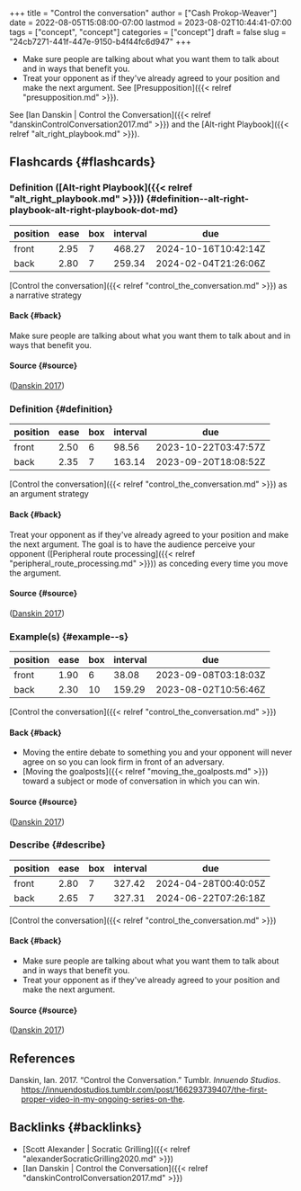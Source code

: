+++
title = "Control the conversation"
author = ["Cash Prokop-Weaver"]
date = 2022-08-05T15:08:00-07:00
lastmod = 2023-08-02T10:44:41-07:00
tags = ["concept", "concept"]
categories = ["concept"]
draft = false
slug = "24cb7271-441f-447e-9150-b4f44fc6d947"
+++

-   Make sure people are talking about what you want them to talk about and in ways that benefit you.
-   Treat your opponent as if they've already agreed to your position and make the next argument. See [Presupposition]({{< relref "presupposition.md" >}}).

See [Ian Danskin | Control the Conversation]({{< relref "danskinControlConversation2017.md" >}}) and the [Alt-right Playbook]({{< relref "alt_right_playbook.md" >}}).


## Flashcards {#flashcards}


### Definition ([Alt-right Playbook]({{< relref "alt_right_playbook.md" >}})) {#definition--alt-right-playbook-alt-right-playbook-dot-md}

| position | ease | box | interval | due                  |
|----------|------|-----|----------|----------------------|
| front    | 2.95 | 7   | 468.27   | 2024-10-16T10:42:14Z |
| back     | 2.80 | 7   | 259.34   | 2024-02-04T21:26:06Z |

[Control the conversation]({{< relref "control_the_conversation.md" >}}) as a narrative strategy


#### Back {#back}

Make sure people are talking about what you want them to talk about and in ways that benefit you.


#### Source {#source}

(<a href="#citeproc_bib_item_1">Danskin 2017</a>)


### Definition {#definition}

| position | ease | box | interval | due                  |
|----------|------|-----|----------|----------------------|
| front    | 2.50 | 6   | 98.56    | 2023-10-22T03:47:57Z |
| back     | 2.35 | 7   | 163.14   | 2023-09-20T18:08:52Z |

[Control the conversation]({{< relref "control_the_conversation.md" >}}) as an argument strategy


#### Back {#back}

Treat your opponent as if they've already agreed to your position and make the next argument. The goal is to have the audience perceive your opponent ([Peripheral route processing]({{< relref "peripheral_route_processing.md" >}})) as conceding every time you move the argument.


#### Source {#source}

(<a href="#citeproc_bib_item_1">Danskin 2017</a>)


### Example(s) {#example--s}

| position | ease | box | interval | due                  |
|----------|------|-----|----------|----------------------|
| front    | 1.90 | 6   | 38.08    | 2023-09-08T03:18:03Z |
| back     | 2.30 | 10  | 159.29   | 2023-08-02T10:56:46Z |

[Control the conversation]({{< relref "control_the_conversation.md" >}})


#### Back {#back}

-   Moving the entire debate to something you and your opponent will never agree on so you can look firm in front of an adversary.
-   [Moving the goalposts]({{< relref "moving_the_goalposts.md" >}}) toward a subject or mode of conversation in which you can win.


#### Source {#source}

(<a href="#citeproc_bib_item_1">Danskin 2017</a>)


### Describe {#describe}

| position | ease | box | interval | due                  |
|----------|------|-----|----------|----------------------|
| front    | 2.80 | 7   | 327.42   | 2024-04-28T00:40:05Z |
| back     | 2.65 | 7   | 327.31   | 2024-06-22T07:26:18Z |

[Control the conversation]({{< relref "control_the_conversation.md" >}})


#### Back {#back}

-   Make sure people are talking about what you want them to talk about and in ways that benefit you.
-   Treat your opponent as if they've already agreed to your position and make the next argument.


#### Source {#source}

(<a href="#citeproc_bib_item_1">Danskin 2017</a>)

## References

<style>.csl-entry{text-indent: -1.5em; margin-left: 1.5em;}</style><div class="csl-bib-body">
  <div class="csl-entry"><a id="citeproc_bib_item_1"></a>Danskin, Ian. 2017. “Control the Conversation.” Tumblr. <i>Innuendo Studios</i>. <a href="https://innuendostudios.tumblr.com/post/166293739407/the-first-proper-video-in-my-ongoing-series-on-the">https://innuendostudios.tumblr.com/post/166293739407/the-first-proper-video-in-my-ongoing-series-on-the</a>.</div>
</div>


## Backlinks {#backlinks}

-   [Scott Alexander | Socratic Grilling]({{< relref "alexanderSocraticGrilling2020.md" >}})
-   [Ian Danskin | Control the Conversation]({{< relref "danskinControlConversation2017.md" >}})

